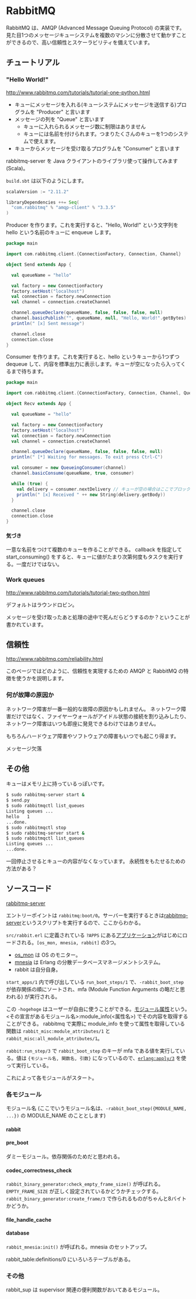 RabbitMQ
========

RabbitMQ は、AMQP (Advanced Message Queuing Protocol) の実装です。
見た目1つのメッセージキューシステムを複数のマシンに分散させて動かすことができるので、高い信頼性とスケーラビリティを備えています。

チュートリアル
--------------

### "Hello World!"

http://www.rabbitmq.com/tutorials/tutorial-one-python.html

- キューにメッセージを入れる(キューシステムにメッセージを送信する)プログラムを "Producer" と言います
- メッセージの列を "Queue" と言います
  - キューに入れられるメッセージ数に制限はありません
  - キューには名前を付けられます。つまりたくさんのキューを1つのシステムで使えます。
- キューからメッセージを受け取るプログラムを "Consumer" と言います


rabbitmq-server を Java クライアントのライブラリ使って操作してみます (Scala)。

`build.sbt` は以下のようにします。

```scala
scalaVersion := "2.11.2"

libraryDependencies ++= Seq(
  "com.rabbitmq" % "amqp-client" % "3.3.5"
)
```

Producer を作ります。これを実行すると、"Hello, World!" という文字列を hello という名前のキューに enqueue します。

```scala
package main

import com.rabbitmq.client.{ConnectionFactory, Connection, Channel}

object Send extends App {

  val queueName = "hello"

  val factory = new ConnectionFactory
  factory.setHost("localhost")
  val connection = factory.newConnection
  val channel = connection.createChannel

  channel.queueDeclare(queueName, false, false, false, null)
  channel.basicPublish("", queueName, null, "Hello, World!".getBytes)
  println(" [x] Sent message")

  channel.close
  connection.close
}
```

Consumer を作ります。これを実行すると、hello というキューから1つずつ dequeue して、内容を標準出力に表示します。キューが空になったら入ってくるまで待ちます。

```scala
package main

import com.rabbitmq.client.{ConnectionFactory, Connection, Channel, QueueingConsumer}

object Recv extends App {

  val queueName = "hello"

  val factory = new ConnectionFactory
  factory.setHost("localhost")
  val connection = factory.newConnection
  val channel = connection.createChannel

  channel.queueDeclare(queueName, false, false, false, null)
  println(" [*] Waiting for messages. To exit press Ctrl-C")

  val consumer = new QueueingConsumer(channel)
  channel.basicConsume(queueName, true, consumer)

  while (true) {
    val delivery = consumer.nextDelivery // キューが空の場合はここでブロック
    println(" [x] Received " ++ new String(delivery.getBody))
  }

  channel.close
  connection.close
}
```




#### 気づき

一意な名前をつけて複数のキューを作ることができる。
callback を指定して start_consuming() をすると、キューに値がたまり次第何度もタスクを実行する。一度だけではない。


### Work queues

http://www.rabbitmq.com/tutorials/tutorial-two-python.html

デフォルトはラウンドロビン。

メッセージを受け取ったあと処理の途中で死んだらどうするのか？ということが書かれています。





信頼性
------

http://www.rabbitmq.com/reliability.html

このページではどのように、信頼性を実現するための AMQP と RabbitMQ の特徴を使うかを説明します。

### 何が故障の原因か

ネットワーク障害が一番一般的な故障の原因かもしれません。
ネットワーク障害だけではなく、ファイヤーウォールがアイドル状態の接続を割り込みしたり、ネットワーク障害はいつも即座に発見できるわけではありません。

もちろんハードウェア障害やソフトウェアの障害もいつでも起こり得ます。

メッセージ欠落


その他
------

キューはメモリ上に持っているっぽいです。

```sh
$ sudo rabbitmq-server start &
$ send.py
$ sudo rabbitmqctl list_queues
Listing queues ...
hello   1
...done.
$ sudo rabbitmqctl stop
$ sudo rabbitmq-server start &
$ sudo rabbitmqctl list_queues
Listing queues ...
...done.
```

一回停止させるとキューの内容がなくなっています。
永続性をもたせるための方法がある？


ソースコード
------------

[rabbitmq-server](https://github.com/rabbitmq/rabbitmq-server/)


エントリーポイントは `rabbitmq:boot/0`。サーバーを実行するときは[rabbitmq-server](https://github.com/rabbitmq/rabbitmq-server/blob/master/scripts/rabbitmq-server)というスクリプトを実行するので、ここからわかる。

`src/rabbit.erl` に定義されている `?APPS` にある[アプリケーション](http://www.erlang.org/doc/man/application.html)がはじめにロードされる。`[os_mon, mnesia, rabbit]` の3つ。

- [os_mon](http://www.erlang.org/doc/man/os_mon_app.html) は OS のモニター。
- [mnesia](http://www.erlang.org/doc/man/mnesia.html) は Erlang の分散データベースマネージメントシステム。
- rabbit は自分自身。

`start_apps/1` 内で呼び出している `run_boot_steps/1` で、`-rabbit_boot_step` が依存関係の順にソートされ、mfa (Module Function Arguments の略だと思われる) が実行される。

この `-hogehoge` はユーザーが自由に使うことができる。[モジュール属性](http://erlang.org/doc/reference_manual/modules.html)という。<その宣言があるモジュール名>:module_info(<属性名>) でその内容を取得することができる。
rabbitmq で実際に module_info を使って属性を取得している関数は `rabbit_misc:module_attributes/1` と `rabbit_misc:all_module_attributes/1`。

`rabbit:run_step/3` で `rabbit_boot_step` のキーが mfa である値を実行している。値は `{モジュール名, 関数名, 引数}` になっているので、[`erlang:apply/3`](http://www.erlang.org/documentation/doc-6.1/erts-6.1/doc/html/erlang.html#apply-3) を使って実行している。

これによって各モジュールがスタート。

### 各モジュール

モジュール名 (ここでいうモジュール名は、`-rabbit_boot_step({MODULE_NAME, ...})` の MODULE_NAME のこととします)

#### rabbit

#### pre_boot

ダミーモジュール。依存関係のためだと思われる。

#### codec_correctness_check

`rabbit_binary_generator:check_empty_frame_size()` が呼ばれる。
`EMPTY_FRAME_SIZE` が正しく設定されているかどうかチェックする。
`rabbit_binary_generator:create_frame/3` で作られるものがちゃんと8バイトかどうか。

#### file_handle_cache



#### database

`rabbit_mnesia:init()` が呼ばれる。mnesia のセットアップ。

rabbit_table:definitions/0 にいろいろテーブルがある。


### その他

rabbit_sup は supervisor 関連の便利関数がおいてあるモジュール。
